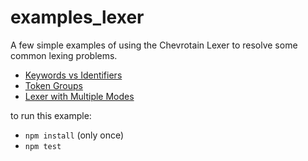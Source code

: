 
# examples_lexer

A few simple examples of using the Chevrotain Lexer to resolve some common lexing problems.

* [Keywords vs Identifiers](https://github.com/SAP/Chevrotain/blob/master/examples/lexer/keywords_vs_identifiers.js)
* [Token Groups](https://github.com/SAP/Chevrotain/blob/master/examples/lexer/token_groups.js)
* [Lexer with Multiple Modes](https://github.com/SAP/Chevrotain/blob/master/examples/lexer/multi_mode_lexer.js)


 
to run this example:
* ```npm install``` (only once)
* ```npm test```
